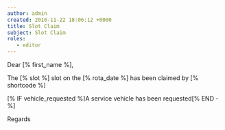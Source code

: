```yaml
---
author: admin
created: 2016-11-22 18:06:12 +0000
title: Slot Claim
subject: Slot Claim
roles:
   - editor
---
```


Dear [% first_name %],

The [% slot %] slot on the [% rota_date %] has been claimed by [% shortcode %]

[% IF vehicle_requested %]A service vehicle has been requested[% END -%]

Regards

